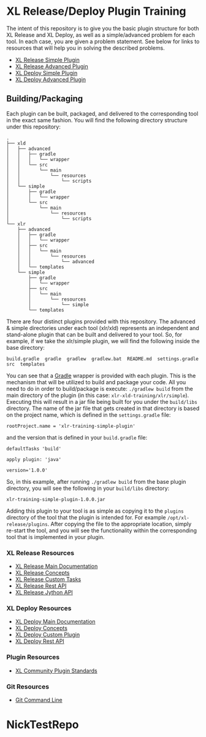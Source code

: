 # XL Release/Deploy Plugin Training
The intent of this repository is to give you the basic plugin structure for both XL Release and XL Deploy, as well as a simple/advanced problem for each tool. In each case, you are given a problem statement. See below for links to resources that will help you in solving the described problems.

- [XL Release Simple Plugin](xlr/simple/)
- [XL Release Advanced Plugin](xlr/advanced/)
- [XL Deploy Simple Plugin](xld/simple/)
- [XL Deploy Advanced Plugin](xld/advanced/)

## Building/Packaging
Each plugin can be built, packaged, and delivered to the corresponding tool in the exact same fashion. You will find the following directory structure under this repository:
```
.
├── xld
│   ├── advanced
│   │   ├── gradle
│   │   │   └── wrapper
│   │   └── src
│   │       └── main
│   │           └── resources
│   │               └── scripts
│   └── simple
│       ├── gradle
│       │   └── wrapper
│       └── src
│           └── main
│               └── resources
│                   └── scripts
└── xlr
    ├── advanced
    │   ├── gradle
    │   │   └── wrapper
    │   ├── src
    │   │   └── main
    │   │       └── resources
    │   │           └── advanced
    │   └── templates
    └── simple
        ├── gradle
        │   └── wrapper
        ├── src
        │   └── main
        │       └── resources
        │           └── simple
        └── templates
```
There are four distinct plugins provided with this repository. The advanced & simple directories under each tool (xlr/xld) represents an independent and stand-alone plugin that can be built and delivered to your tool. So, for example, if we take the xlr/simple plugin, we will find the following inside the base directory:
```
build.gradle  gradle  gradlew  gradlew.bat  README.md  settings.gradle  src  templates
```
You can see that a [Gradle](https://gradle.org/) wrapper is provided with each plugin. This is the mechanism that will be utilized to build and package your code. All you need to do in order to build/package is execute: `./gradlew build` from the main directory of the plugin (in this case: `xlr-xld-training/xlr/simple`). Executing this will result in a jar file being built for you under the `build/libs` directory. The name of the jar file that gets created in that directory is based on the project name, which is defined in the `settings.gradle` file:
```
rootProject.name = 'xlr-training-simple-plugin'
```
and the version that is defined in your `build.gradle` file:
```
defaultTasks 'build'

apply plugin: 'java'

version='1.0.0'
```
So, in this example, after running `./gradlew build` from the base plugin directory, you will see the following in your `build/libs` directory:
```
xlr-training-simple-plugin-1.0.0.jar
```
Adding this plugin to your tool is as simple as copying it to the `plugins` directory of the tool that the plugin is intended for. For example `/opt/xl-release/plugins`. After copying the file to the appropriate location, simply re-start the tool, and you will see the functionality within the corresponding tool that is implemented in your plugin.

### XL Release Resources
- [XL Release Main Documentation](https://docs.xebialabs.com/xl-release/)
- [XL Release Concepts](https://docs.xebialabs.com/xl-release/concept/)
- [XL Release Custom Tasks](https://docs.xebialabs.com/xl-release/how-to/create-custom-task-types.html)
- [XL Release Rest API](https://docs.xebialabs.com/xl-release/latest/rest-api/)
- [XL Release Jython API](https://docs.xebialabs.com/xl-release/latest/jython-api/index.html)

### XL Deploy Resources
- [XL Deploy Main Documentation](https://docs.xebialabs.com/xl-deploy/)
- [XL Deploy Concepts](https://docs.xebialabs.com/xl-deploy/concept/)
- [XL Deploy Custom Plugin](https://docs.xebialabs.com/xl-deploy/how-to/create-an-xl-deploy-plugin.html)
- [XL Deploy Rest API](https://docs.xebialabs.com/xl-deploy/latest/rest-api/)

### Plugin Resources
- [XL Community Plugin Standards](http://xebialabs-community.github.io/)

### Git Resources
- [Git Command Line](https://git-scm.com/book/en/v2/Getting-Started-The-Command-Line)
# NickTestRepo
